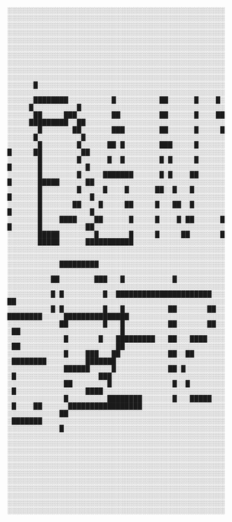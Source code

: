 ░░░░░░░░░░░░░░░░░░░░░░░░░░░░░░░░░░░░░░░░░░░░░░░░░░░░░░░░░░░░░░░░░░░░░░░░░░░░░░░░░░░░░░░░░░░░░░░░░░░░
░░░░░░░░░░░░░░░░░░░░░░░░░░░░░░░░░░░░░░░░░░░░░░░░░░░░░░░░░░░░░░░░░░░░░░░░░░░░░░░░░░░░░░░░░░░░░░░░░░░░
░░░░░░░░░░░░░░░░░░░░░░░░░░░░░░░░░░░░░░░░░░░░░░░░░░░░░░░░░░░░░░░░░░░░░░░░░░░░░░░░░░░░░░░░░░░░░░░░░░░░
░░░░░░░░░░░░░░░░░░░░░░░░░░░░░░░░░░░░░░░░░░░░░░░░░░░░░░░░░░░░░░░░░░░░░░░░░░░░░░░░░░░░░░░░░░░░░░░░░░░░
░░░░░░░░░░░░░░░░░░░░░░░░░░░░░░░░░░░░░░░░░░░░░░░░░░░░░░░░░░░░░░░░░░░░░░░░░░░░░░░░░░░░░░░░░░░░░░░░░░░░
░░░░░░█░░░░░░░░░░░░░░░░░░░░░░░░░░░░░░░░░░░░░░░░░░░░░░░░░░░░░░░░░░░░░░░░░░░░░░░░░░░░░░░░░░░░░░░░░░░░░
░░░░░░████████░░░░░░░░░░█░░░░░░░░░░██░░░░░░█░░░░█░░░░░░█░░░░░░░░░░█░░░░░░░░░░░░░░░░░░░░░░░░░░░░░░░░░
░░░░░░██░░░░░███░░░░░░░░██░░░░░░░░░██░░░░░░█░░░░██░░░░░█████████░░██░░░░░░░░░░░░░░░░░░░░░░░░░░░░░░░░
░░░░░░░█░░░░░░░██░░░░░░░███░░░░░░░░██░░░░░░█░░░░░█░░░░░░█░░░░░░░░░░█░░░░░░░░░░░░░░░░░░░░░░░░░░░░░░░░
░░░░░░░█░░░░░░░░█░░░░░░██░█░░░░░░░░███░░░░░█░░░░░░█░░░░░██░░░░░░░░░██░░░░░░░░░░░░░░░░░░░░░░░░░░░░░░░
░░░░░░░█░░░░░░░░█░░░░░░█░░█░░░░░░░░█░█░░░░░█░░░░░░█░░░░░░█░░░░░░░░░░█░░░░░░░░░░░░░░░░░░░░░░░░░░░░░░░
░░░░░░░█░░░░░░░░█░░░░░███████░░░░░░█░█░░░░██░░░░░░█░░░░░░█████░░░░░░██░░░░░░░░░░░░░░░░░░░░░░░░░░░░░░
░░░░░░░█░░░░░░░░█░░░░░█░░░░█░░░░░░██░░█░░░█░░░░░░░█░░░░░░█░░░░░░░░░░░█░░░░░░░░░░░░░░░░░░░░░░░░░░░░░░
░░░░░░░█░░░░░░░██░░░░█░░░░░██░░░░░█░░░██░░█░░░░░░░█░░░░░░█░░░░░░░░░░░█░░░░░░░░░░░░░░░░░░░░░░░░░░░░░░
░░░░░░░█░░░░████░░░░██░░░░░░█░░░░░█░░░░█░██░░░░░░██░░░░░░█░░░░░░░░░░██░░░░░░░░░░░░░░░░░░░░░░░░░░░░░░
░░░░░░░█████░░░░░░░░█░░░░░░░█░░░░░█░░░░░██░░░░░░░█░░░░░░░█████░░░░░░███████████░░░░░░░░░░░░░░░░░░░░░
░░░░░░░░░░░░░░░░░░░░░░░░░░░░░░░░░░░░░░░░░░░░░░░░░░░░░░░░░░░░░░░░░░░░░░░░░░░░░░░░░░░░░░░░░░░░░░░░░░░░
░░░░░░░░░░░░█████████░░░░░░░░░░░░░░░░░░░░░░░░░░░░░░░░░░░░░░░░░░░░░░░░░░░░░░░░░░░░░░░░░░░░░░░░░░░░░░░
░░░░░░░░░░██░░░░░░░░███░░░█░░░░░░░░░░░█░░░░░░░░░░░░░░░░░░░░░░░░░░░░░░░░░░░░░░░░░░░░░░░░░░░░░░░░░░░░░
░░░░░░░░░░█░█░░░░░░░░░█░░██████████████████████░░░██░░░░░░░░░░░░░░░░░░░░░░░░░░░░░░░░░░░░░░░░░░░░░░░░
░░░░░░░░░░█░█░░░░░░░░░█░░░█░░░░░░░░░░██░░░░░░░██░░████████░░░░░███████████████░░░░░░░░░░░░░░░░░░░░░░
░░░░░░░░░░░░██░░░░░░░░█░░░█░░░░░░░░░░██░░░░░░░██░░░██░░░░░░░░░░░░░░░░░░░░░░░█░░░░░░░░░░░░░░░░░░░░░░░
░░░░░░░░░░░░░█░░░░░░░█░░░█████████░░░██░░░████░░░░░██░░░░░░░░░░░░░░░░░░░░░░██░░░░░░░░░░░░░░░░░░░░░░░
░░░░░░░░░░░░░█░░░░███░░░██░░░░░░░░░░░██░░██░░░░░░░░████████░░░░░░░░░███████░░░░░░░░░░░░░░░░░░░░░░░░░
░░░░░░░░░░░░░██████░░░░░█░░░░░░░░░░░░██░█░░░░░░░░░░█░░░░░░░░░░░░░░░░░░░███░░░░░░░░░░░░░░░░░░░░░░░░░░
░░░░░░░░░░░░░██░░░░░░░░█░░░░░░░░░░░░░░█░░█░░░░░░░░░█░░░░░░░░░░░░░░░░████░░░░░░░░░░░░░░░░░░░░░░░░░░░░
░░░░░░░░░░░░░█░░░░░░░░░████████░░░░░░░█░░░█████░░░░█░░░░██░░░░░░█████████████████░░░░░░░░░░░░░░░░░░░
░░░░░░░░░░░░██░░░░░░░░░░░░░░░░░░░░░░░░░░░░░░░░░░░░░███████░░░░░░░░░░░░░░░░░░░░░░░░░░░░░░░░░░░░░░░░░░
░░░░░░░░░░░░█░░░░░░░░░░░░░░░░░░░░░░░░░░░░░░░░░░░░░░░░░░░░░░░░░░░░░░░░░░░░░░░░░░░░░░░░░░░░░░░░░░░░░░░
░░░░░░░░░░░░░░░░░░░░░░░░░░░░░░░░░░░░░░░░░░░░░░░░░░░░░░░░░░░░░░░░░░░░░░░░░░░░░░░░░░░░░░░░░░░░░░░░░░░░
░░░░░░░░░░░░░░░░░░░░░░░░░░░░░░░░░░░░░░░░░░░░░░░░░░░░░░░░░░░░░░░░░░░░░░░░░░░░░░░░░░░░░░░░░░░░░░░░░░░░
░░░░░░░░░░░░░░░░░░░░░░░░░░░░░░░░░░░░░░░░░░░░░░░░░░░░░░░░░░░░░░░░░░░░░░░░░░░░░░░░░░░░░░░░░░░░░░░░░░░░
░░░░░░░░░░░░░░░░░░░░░░░░░░░░░░░░░░░░░░░░░░░░░░░░░░░░░░░░░░░░░░░░░░░░░░░░░░░░░░░░░░░░░░░░░░░░░░░░░░░░
░░░░░░░░░░░░░░░░░░░░░░░░░░░░░░░░░░░░░░░░░░░░░░░░░░░░░░░░░░░░░░░░░░░░░░░░░░░░░░░░░░░░░░░░░░░░░░░░░░░░

